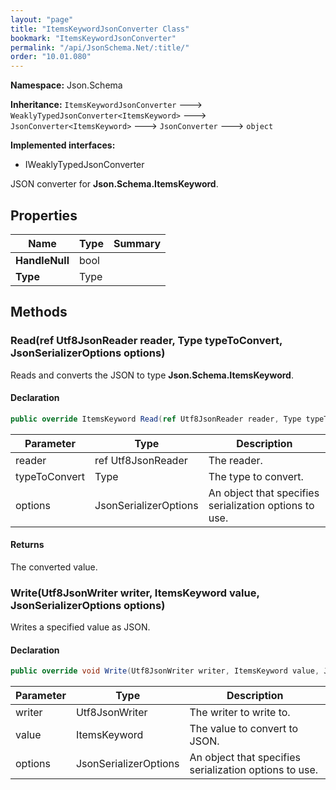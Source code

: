```yaml
---
layout: "page"
title: "ItemsKeywordJsonConverter Class"
bookmark: "ItemsKeywordJsonConverter"
permalink: "/api/JsonSchema.Net/:title/"
order: "10.01.080"
---
```

**Namespace:** Json.Schema

**Inheritance:**
`ItemsKeywordJsonConverter`
 🡒 
`WeaklyTypedJsonConverter<ItemsKeyword>`
 🡒 
`JsonConverter<ItemsKeyword>`
 🡒 
`JsonConverter`
 🡒 
`object`

**Implemented interfaces:**

- IWeaklyTypedJsonConverter

JSON converter for **Json.Schema.ItemsKeyword**.

## Properties

| Name | Type | Summary |
|---|---|---|
| **HandleNull** | bool |  |
| **Type** | Type |  |

## Methods

### Read(ref Utf8JsonReader reader, Type typeToConvert, JsonSerializerOptions options)

Reads and converts the JSON to type **Json.Schema.ItemsKeyword**.

#### Declaration

```c#
public override ItemsKeyword Read(ref Utf8JsonReader reader, Type typeToConvert, JsonSerializerOptions options)
```

| Parameter | Type | Description |
|---|---|---|
| reader | ref Utf8JsonReader | The reader. |
| typeToConvert | Type | The type to convert. |
| options | JsonSerializerOptions | An object that specifies serialization options to use. |


#### Returns

The converted value.

### Write(Utf8JsonWriter writer, ItemsKeyword value, JsonSerializerOptions options)

Writes a specified value as JSON.

#### Declaration

```c#
public override void Write(Utf8JsonWriter writer, ItemsKeyword value, JsonSerializerOptions options)
```

| Parameter | Type | Description |
|---|---|---|
| writer | Utf8JsonWriter | The writer to write to. |
| value | ItemsKeyword | The value to convert to JSON. |
| options | JsonSerializerOptions | An object that specifies serialization options to use. |


